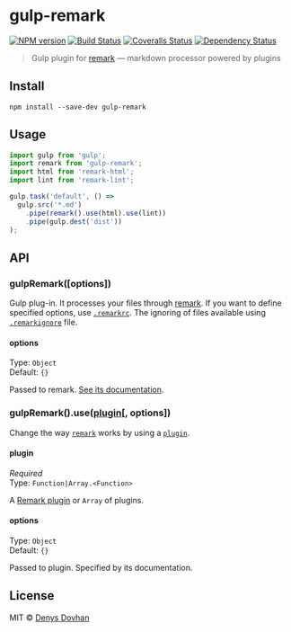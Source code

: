 # gulp-remark

[![NPM version][npm-image]][npm-url]
[![Build Status][travis-image]][travis-url]
[![Coveralls Status][coveralls-image]][coveralls-url]
[![Dependency Status][depstat-image]][depstat-url]

> Gulp plugin for [remark][remark] — markdown processor powered by plugins

## Install

    npm install --save-dev gulp-remark

## Usage

```js
import gulp from 'gulp';
import remark from 'gulp-remark';
import html from 'remark-html';
import lint from 'remark-lint';

gulp.task('default', () =>
  gulp.src('*.md')
    .pipe(remark().use(html).use(lint))
    .pipe(gulp.dest('dist'))
);
```

## API

### gulpRemark([options])

Gulp plug-in. It processes your files through [remark][remark]. If you want to define specified options, use [`.remarkrc`][remarkrc]. The ignoring of files available using [`.remarkignore`][remarkignore] file.

#### options

Type: `Object`  
Default: `{}`

Passed to remark. [See its documentation][remark-settings].

### gulpRemark().use([plugin][remark-plugins][, options])

Change the way [`remark`][remark] works by using a [`plugin`][remark-plugins].

#### plugin

*Required*  
Type: `Function|Array.<Function>`

A [Remark plugin][remark-plugins] or `Array` of plugins.

#### options

Type: `Object`  
Default: `{}`

Passed to plugin. Specified by its documentation.

## License

MIT © [Denys Dovhan](http://denysdovhan.com)

[remark]: http://remark.js.org/
[remarkrc]: https://github.com/wooorm/remark/blob/master/doc/remarkrc.5.md
[remarkignore]: https://github.com/wooorm/remark/blob/master/doc/remarkignore.5.md
[remark-use]: https://github.com/wooorm/remark#remarkuseplugin-options
[remark-plugins]: https://github.com/wooorm/remark/blob/master/doc/plugins.md
[remark-settings]: https://github.com/wooorm/remark#remarkprocessvalue-options-done

[npm-url]: https://npmjs.org/package/gulp-remark
[npm-image]: https://img.shields.io/npm/v/gulp-remark.svg?style=flat-square

[travis-url]: https://travis-ci.org/denysdovhan/gulp-remark
[travis-image]: https://img.shields.io/travis/denysdovhan/gulp-remark.svg?style=flat-square

[coveralls-url]: https://coveralls.io/r/denysdovhan/gulp-remark
[coveralls-image]: https://img.shields.io/coveralls/denysdovhan/gulp-remark.svg?style=flat-square

[depstat-url]: https://david-dm.org/denysdovhan/gulp-remark
[depstat-image]: https://david-dm.org/denysdovhan/gulp-remark.svg?style=flat-square
